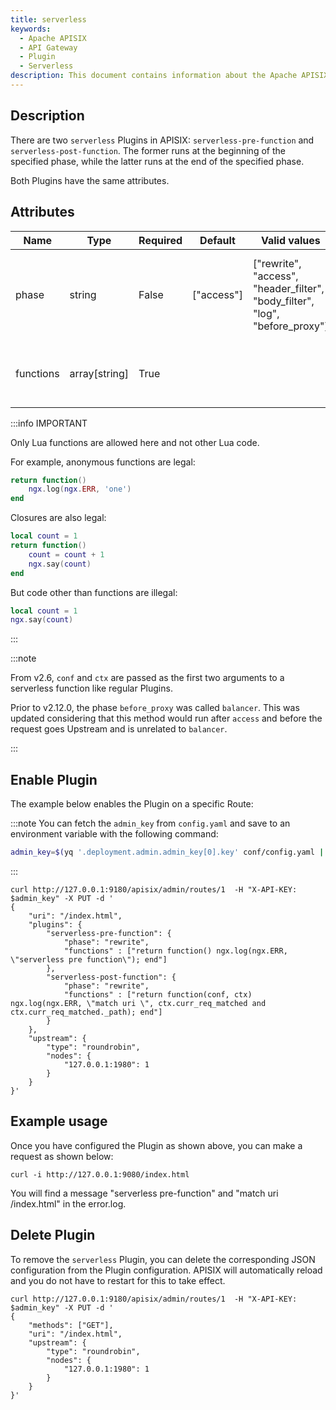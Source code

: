 ```yaml
---
title: serverless
keywords:
  - Apache APISIX
  - API Gateway
  - Plugin
  - Serverless
description: This document contains information about the Apache APISIX serverless Plugin.
---
```


<!--
#
# Licensed to the Apache Software Foundation (ASF) under one or more
# contributor license agreements.  See the NOTICE file distributed with
# this work for additional information regarding copyright ownership.
# The ASF licenses this file to You under the Apache License, Version 2.0
# (the "License"); you may not use this file except in compliance with
# the License.  You may obtain a copy of the License at
#
#     http://www.apache.org/licenses/LICENSE-2.0
#
# Unless required by applicable law or agreed to in writing, software
# distributed under the License is distributed on an "AS IS" BASIS,
# WITHOUT WARRANTIES OR CONDITIONS OF ANY KIND, either express or implied.
# See the License for the specific language governing permissions and
# limitations under the License.
#
-->

## Description

There are two `serverless` Plugins in APISIX: `serverless-pre-function` and `serverless-post-function`. The former runs at the beginning of the specified phase, while the latter runs at the end of the specified phase.

Both Plugins have the same attributes.

## Attributes

| Name      | Type          | Required | Default    | Valid values                                                                 | Description                                                      |
|-----------|---------------|----------|------------|------------------------------------------------------------------------------|------------------------------------------------------------------|
| phase     | string        | False    | ["access"] | ["rewrite", "access", "header_filter", "body_filter", "log", "before_proxy"] | Phase before or after which the serverless function is executed. |
| functions | array[string] | True     |            |                                                                              | List of functions that are executed sequentially.                |

:::info IMPORTANT

Only Lua functions are allowed here and not other Lua code.

For example, anonymous functions are legal:

```lua
return function()
    ngx.log(ngx.ERR, 'one')
end
```

Closures are also legal:

```lua
local count = 1
return function()
    count = count + 1
    ngx.say(count)
end
```

But code other than functions are illegal:

```lua
local count = 1
ngx.say(count)
```

:::

:::note

From v2.6, `conf` and `ctx` are passed as the first two arguments to a serverless function like regular Plugins.

Prior to v2.12.0, the phase `before_proxy` was called `balancer`. This was updated considering that this method would run after `access` and before the request goes Upstream and is unrelated to `balancer`.

:::

## Enable Plugin

The example below enables the Plugin on a specific Route:

:::note
You can fetch the `admin_key` from `config.yaml` and save to an environment variable with the following command:

```bash
admin_key=$(yq '.deployment.admin.admin_key[0].key' conf/config.yaml | sed 's/"//g')
```

:::

```shell
curl http://127.0.0.1:9180/apisix/admin/routes/1  -H "X-API-KEY: $admin_key" -X PUT -d '
{
    "uri": "/index.html",
    "plugins": {
        "serverless-pre-function": {
            "phase": "rewrite",
            "functions" : ["return function() ngx.log(ngx.ERR, \"serverless pre function\"); end"]
        },
        "serverless-post-function": {
            "phase": "rewrite",
            "functions" : ["return function(conf, ctx) ngx.log(ngx.ERR, \"match uri \", ctx.curr_req_matched and ctx.curr_req_matched._path); end"]
        }
    },
    "upstream": {
        "type": "roundrobin",
        "nodes": {
            "127.0.0.1:1980": 1
        }
    }
}'
```

## Example usage

Once you have configured the Plugin as shown above, you can make a request as shown below:

```shell
curl -i http://127.0.0.1:9080/index.html
```

You will find a message "serverless pre-function" and "match uri /index.html" in the error.log.

## Delete Plugin

To remove the `serverless` Plugin, you can delete the corresponding JSON configuration from the Plugin configuration. APISIX will automatically reload and you do not have to restart for this to take effect.

```shell
curl http://127.0.0.1:9180/apisix/admin/routes/1  -H "X-API-KEY: $admin_key" -X PUT -d '
{
    "methods": ["GET"],
    "uri": "/index.html",
    "upstream": {
        "type": "roundrobin",
        "nodes": {
            "127.0.0.1:1980": 1
        }
    }
}'
```
